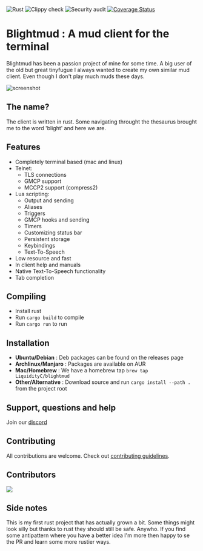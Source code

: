 ![Rust](https://github.com/LiquidityC/blightmud/workflows/Rust/badge.svg)
![Clippy check](https://github.com/LiquidityC/blightmud/workflows/Clippy%20check/badge.svg)
![Security audit](https://github.com/LiquidityC/blightmud/workflows/Security%20audit/badge.svg)
[![Coverage Status](https://coveralls.io/repos/github/LiquidityC/Blightmud/badge.svg?branch=dev)](https://coveralls.io/github/LiquidityC/Blightmud?branch=dev)
# Blightmud  : A mud client for the terminal

Blightmud has been a passion project of mine for some time. A big user of the old
but great tinyfugue I always wanted to create my own similar mud client. Even
though I don't play much muds these days.

![screenshot](resources/images/demo.gif)

## The name?
The client is written in rust. Some navigating throught the thesaurus brought me to the word 'blight' and here we are.

## Features
- Completely terminal based (mac and linux)
- Telnet:
    - TLS connections
    - GMCP support
    - MCCP2 support (compress2)
- Lua scripting:
    - Output and sending
    - Aliases
    - Triggers
    - GMCP hooks and sending
    - Timers
    - Customizing status bar
    - Persistent storage
    - Keybindings
    - Text-To-Speech
- Low resource and fast
- In client help and manuals
- Native Text-To-Speech functionality
- Tab completion

## Compiling
- Install rust
- Run `cargo build` to compile
- Run `cargo run` to run

## Installation
- **Ubuntu/Debian**      : Deb packages can be found on the releases page
- **Archlinux/Manjaro**  : Packages are available on AUR
- **Mac/Homebrew**       : We have a homebrew tap `brew tap LiquidityC/blightmud`
- **Other/Alternative**  : Download source and run `cargo install --path .` from the project root

## Support, questions and help
Join our [discord](https://discord.gg/qnxgUC5)

## Contributing
All contributions are welcome. Check out [contributing guidelines](CONTRIBUTING.md).

## Contributors
<a href="https://github.com/LiquidityC/blightmud/graphs/contributors">
  <img src="https://contributors-img.web.app/image?repo=LiquidityC/blightmud" />
</a>

## Side notes
This is my first rust project that has actually grown a bit. Some things might look silly but thanks to rust they should still be safe. Anywho. If you find some antipattern where you have a better idea I'm more then happy to se the PR and learn some more rustier ways.
